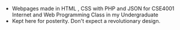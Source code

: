 - Webpages made in HTML , CSS with PHP and JSON for CSE4001 Internet and Web Programming Class in my Undergraduate 
- Kept here for posterity. Don't expect a revolutionary design.
